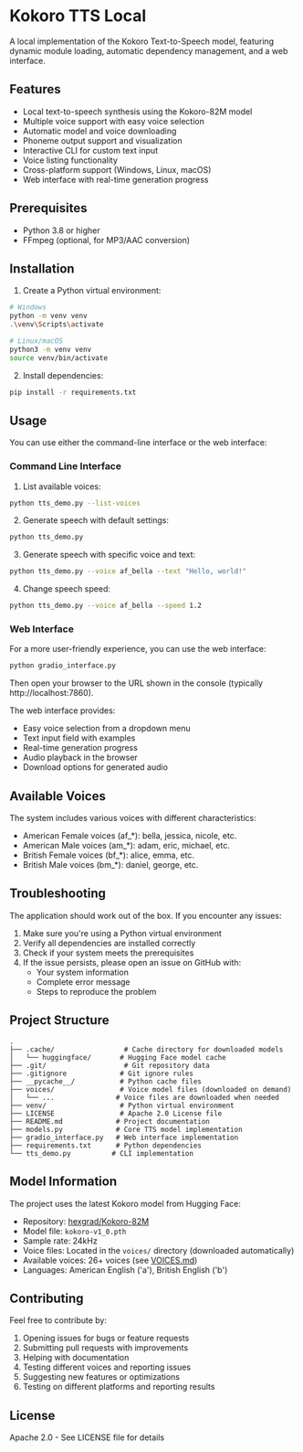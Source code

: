 # Kokoro TTS Local

A local implementation of the Kokoro Text-to-Speech model, featuring dynamic module loading, automatic dependency management, and a web interface.

## Features

- Local text-to-speech synthesis using the Kokoro-82M model
- Multiple voice support with easy voice selection
- Automatic model and voice downloading
- Phoneme output support and visualization
- Interactive CLI for custom text input
- Voice listing functionality
- Cross-platform support (Windows, Linux, macOS)
- Web interface with real-time generation progress

## Prerequisites

- Python 3.8 or higher
- FFmpeg (optional, for MP3/AAC conversion)

## Installation

1. Create a Python virtual environment:
```bash
# Windows
python -m venv venv
.\venv\Scripts\activate

# Linux/macOS
python3 -m venv venv
source venv/bin/activate
```

2. Install dependencies:
```bash
pip install -r requirements.txt
```

## Usage

You can use either the command-line interface or the web interface:

### Command Line Interface

1. List available voices:
```bash
python tts_demo.py --list-voices
```

2. Generate speech with default settings:
```bash
python tts_demo.py
```

3. Generate speech with specific voice and text:
```bash
python tts_demo.py --voice af_bella --text "Hello, world!"
```

4. Change speech speed:
```bash
python tts_demo.py --voice af_bella --speed 1.2
```

### Web Interface

For a more user-friendly experience, you can use the web interface:

```bash
python gradio_interface.py
```

Then open your browser to the URL shown in the console (typically http://localhost:7860).

The web interface provides:
- Easy voice selection from a dropdown menu
- Text input field with examples
- Real-time generation progress
- Audio playback in the browser
- Download options for generated audio

## Available Voices

The system includes various voices with different characteristics:
- American Female voices (af_*): bella, jessica, nicole, etc.
- American Male voices (am_*): adam, eric, michael, etc.
- British Female voices (bf_*): alice, emma, etc.
- British Male voices (bm_*): daniel, george, etc.

## Troubleshooting

The application should work out of the box. If you encounter any issues:

1. Make sure you're using a Python virtual environment
2. Verify all dependencies are installed correctly
3. Check if your system meets the prerequisites
4. If the issue persists, please open an issue on GitHub with:
   - Your system information
   - Complete error message
   - Steps to reproduce the problem

## Project Structure

```
.
├── .cache/                 # Cache directory for downloaded models
│   └── huggingface/       # Hugging Face model cache
├── .git/                   # Git repository data
├── .gitignore             # Git ignore rules
├── __pycache__/           # Python cache files
├── voices/                # Voice model files (downloaded on demand)
│   └── ...               # Voice files are downloaded when needed
├── venv/                  # Python virtual environment
├── LICENSE                # Apache 2.0 License file
├── README.md             # Project documentation
├── models.py             # Core TTS model implementation
├── gradio_interface.py   # Web interface implementation
├── requirements.txt      # Python dependencies
└── tts_demo.py          # CLI implementation
```

## Model Information

The project uses the latest Kokoro model from Hugging Face:
- Repository: [hexgrad/Kokoro-82M](https://huggingface.co/hexgrad/Kokoro-82M)
- Model file: `kokoro-v1_0.pth`
- Sample rate: 24kHz
- Voice files: Located in the `voices/` directory (downloaded automatically)
- Available voices: 26+ voices (see [VOICES.md](https://huggingface.co/hexgrad/Kokoro-82M/blob/main/VOICES.md))
- Languages: American English ('a'), British English ('b')

## Contributing

Feel free to contribute by:
1. Opening issues for bugs or feature requests
2. Submitting pull requests with improvements
3. Helping with documentation
4. Testing different voices and reporting issues
5. Suggesting new features or optimizations
6. Testing on different platforms and reporting results

## License

Apache 2.0 - See LICENSE file for details 